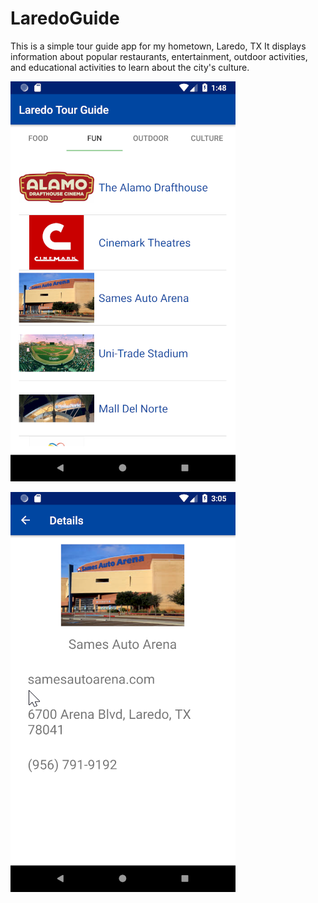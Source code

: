 # LaredoGuide
This is a simple tour guide app for my hometown, Laredo, TX It displays information about popular restaurants, entertainment, outdoor activities, and educational activities to learn about the city's culture.

![attractions list](attractions.png)

![sames auto arena details](sames-auto-arena.png)
